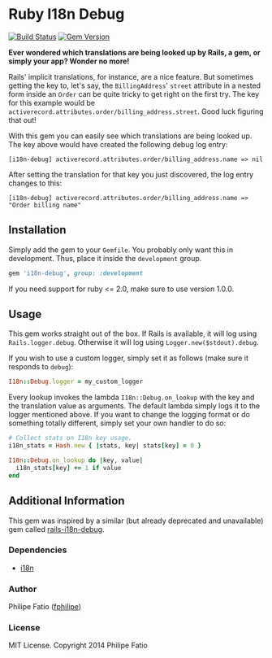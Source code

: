 # Ruby I18n Debug

[![Build Status][build-image]][build-link]
[![Gem Version][gem-image]][gem-link]

**Ever wondered which translations are being looked up by Rails, a gem, or
simply your app? Wonder no more!**

Rails' implicit translations, for instance, are a nice feature. But sometimes
getting the key to, let's say, the `BillingAddress`' `street` attribute in
a nested form inside an `Order` can be quite tricky to get right on the first
try. The key for this example would be
`activerecord.attributes.order/billing_address.street`. Good luck figuring that
out!

With this gem you can easily see which translations are being looked up. The key
above would have created the following debug log entry:

```
[i18n-debug] activerecord.attributes.order/billing_address.name => nil
```

After setting the translation for that key you just discovered, the log entry
changes to this:

```
[i18n-debug] activerecord.attributes.order/billing_address.name => "Order billing name"
```

## Installation

Simply add the gem to your `Gemfile`. You probably only want this in development.
Thus, place it inside the `development` group.

```ruby
gem 'i18n-debug', group: :development
```

If you need support for ruby <= 2.0, make sure to use version 1.0.0.

## Usage

This gem works straight out of the box. If Rails is available, it will log using
`Rails.logger.debug`. Otherwise it will log using `Logger.new($stdout).debug`.

If you wish to use a custom logger, simply set it as follows (make sure it
responds to `debug`):

```ruby
I18n::Debug.logger = my_custom_logger
```

Every lookup invokes the lambda `I18n::Debug.on_lookup` with the key and the
translation value as arguments. The default lambda simply logs it to the logger
mentioned above. If you want to change the logging format or do something
totally different, simply set your own handler to do so:

```ruby
# Collect stats on I18n key usage.
i18n_stats = Hash.new { |stats, key| stats[key] = 0 }

I18n::Debug.on_lookup do |key, value|
  i18n_stats[key] += 1 if value
end
```

## Additional Information

This gem was inspired by a similar (but already deprecated and unavailable) gem called
[rails-i18n-debug](https://github.com/256dpi/rails-i18n-debug). 

### Dependencies

- [i18n](https://github.com/svenfuchs/i18n)

### Author

Philipe Fatio ([fphilipe](https://github.com/fphilipe))

### License

MIT License. Copyright 2014 Philipe Fatio

[build-image]: https://travis-ci.org/fphilipe/i18n-debug.svg
[build-link]:  https://travis-ci.org/fphilipe/i18n-debug
[gem-image]:   https://badge.fury.io/rb/i18n-debug.svg
[gem-link]:    https://rubygems.org/gems/i18n-debug
